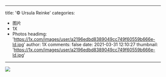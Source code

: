
---
title: '©  Ursula Reinke'
categories: 
 - 图片
 - 1X
 - Photos
headimg: 'https://1x.com/images/user/a2196edbd8389049cc749f60559b666e-ld.jpg'
author: 1X
comments: false
date: 2021-03-31 12:10:27
thumbnail: 'https://1x.com/images/user/a2196edbd8389049cc749f60559b666e-ld.jpg'
---

<div>   
<img src="https://1x.com/images/user/a2196edbd8389049cc749f60559b666e-ld.jpg" referrerpolicy="no-referrer">  
</div>
            